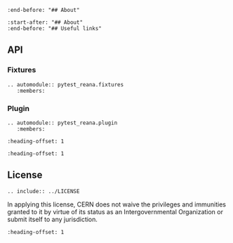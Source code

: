 ```{include} ../README.md
:end-before: "## About"
```

```{include} ../README.md
:start-after: "## About"
:end-before: "## Useful links"
```

## API

### Fixtures

```{eval-rst}
.. automodule:: pytest_reana.fixtures
   :members:
```

### Plugin

```{eval-rst}
.. automodule:: pytest_reana.plugin
   :members:
```

```{include} ../CHANGELOG.md
:heading-offset: 1
```

```{include} ../CONTRIBUTING.md
:heading-offset: 1

```

## License

```{eval-rst}
.. include:: ../LICENSE
```

In applying this license, CERN does not waive the privileges and immunities
granted to it by virtue of its status as an Intergovernmental Organization or
submit itself to any jurisdiction.

```{include} ../AUTHORS.md
:heading-offset: 1
```
